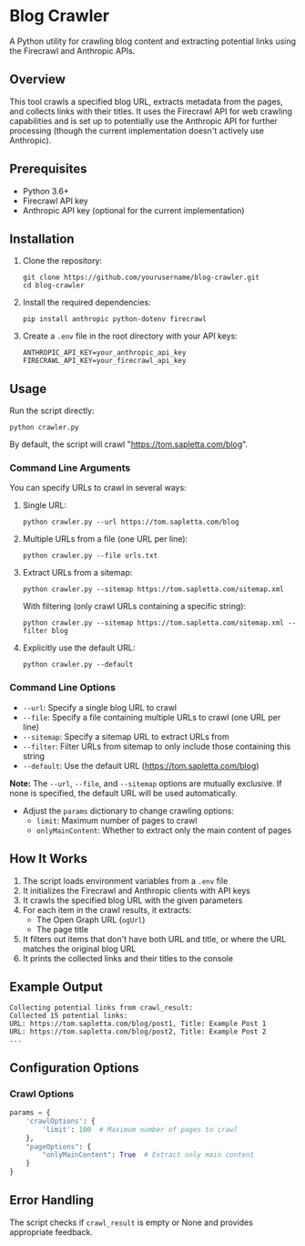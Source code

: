 # Blog Crawler

A Python utility for crawling blog content and extracting potential links using the Firecrawl and Anthropic APIs.

## Overview

This tool crawls a specified blog URL, extracts metadata from the pages, and collects links with their titles. It uses the Firecrawl API for web crawling capabilities and is set up to potentially use the Anthropic API for further processing (though the current implementation doesn't actively use Anthropic).

## Prerequisites

- Python 3.6+
- Firecrawl API key
- Anthropic API key (optional for the current implementation)

## Installation

1. Clone the repository:
   ```
   git clone https://github.com/yourusername/blog-crawler.git
   cd blog-crawler
   ```

2. Install the required dependencies:
   ```
   pip install anthropic python-dotenv firecrawl
   ```

3. Create a `.env` file in the root directory with your API keys:
   ```
   ANTHROPIC_API_KEY=your_anthropic_api_key
   FIRECRAWL_API_KEY=your_firecrawl_api_key
   ```

## Usage

Run the script directly:

```
python crawler.py
```

By default, the script will crawl "https://tom.sapletta.com/blog".

### Command Line Arguments

You can specify URLs to crawl in several ways:

1. Single URL:
   ```
   python crawler.py --url https://tom.sapletta.com/blog
   ```

2. Multiple URLs from a file (one URL per line):
   ```
   python crawler.py --file urls.txt
   ```

3. Extract URLs from a sitemap:
   ```
   python crawler.py --sitemap https://tom.sapletta.com/sitemap.xml
   ```
   
   With filtering (only crawl URLs containing a specific string):
   ```
   python crawler.py --sitemap https://tom.sapletta.com/sitemap.xml --filter blog
   ```

4. Explicitly use the default URL:
   ```
   python crawler.py --default
   ```

### Command Line Options

- `--url`: Specify a single blog URL to crawl
- `--file`: Specify a file containing multiple URLs to crawl (one URL per line)
- `--sitemap`: Specify a sitemap URL to extract URLs from
- `--filter`: Filter URLs from sitemap to only include those containing this string
- `--default`: Use the default URL (https://tom.sapletta.com/blog)

**Note:** The `--url`, `--file`, and `--sitemap` options are mutually exclusive. If none is specified, the default URL will be used automatically.
- Adjust the `params` dictionary to change crawling options:
  - `limit`: Maximum number of pages to crawl
  - `onlyMainContent`: Whether to extract only the main content of pages

## How It Works

1. The script loads environment variables from a `.env` file
2. It initializes the Firecrawl and Anthropic clients with API keys
3. It crawls the specified blog URL with the given parameters
4. For each item in the crawl results, it extracts:
   - The Open Graph URL (`ogUrl`)
   - The page title
5. It filters out items that don't have both URL and title, or where the URL matches the original blog URL
6. It prints the collected links and their titles to the console

## Example Output

```
Collecting potential links from crawl_result:
Collected 15 potential links:
URL: https://tom.sapletta.com/blog/post1, Title: Example Post 1
URL: https://tom.sapletta.com/blog/post2, Title: Example Post 2
...
```

## Configuration Options

### Crawl Options

```python
params = {
    'crawlOptions': {
        'limit': 100  # Maximum number of pages to crawl
    },
    "pageOptions": {
        "onlyMainContent": True  # Extract only main content
    }
}
```

## Error Handling

The script checks if `crawl_result` is empty or None and provides appropriate feedback.
